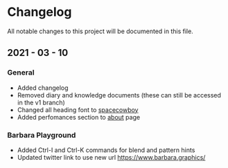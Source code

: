 # Changelog

All notable changes to this project will be documented in this file.

## 2021 - 03 - 10
### General
- Added changelog
- Removed diary and knowledge documents (these can still be accessed in the v1 branch)
- Changed all heading font to [spacecowboy](https://www.dafont.com/space-cowboy.font)
- Added perfomances section to [about](https://www.barbara.graphics/about) page
### Barbara Playground
- Added Ctrl-I and Ctrl-K commands for blend and pattern hints
- Updated twitter link to use new url https://www.barbara.graphics/